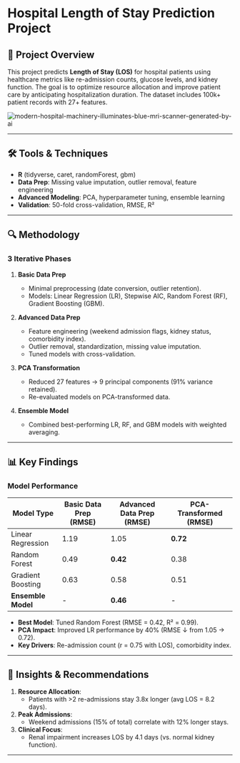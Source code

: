 # Hospital Length of Stay Prediction Project

## 📌 Project Overview  
This project predicts **Length of Stay (LOS)** for hospital patients using healthcare metrics like re-admission counts, glucose levels, and kidney function. The goal is to optimize resource allocation and improve patient care by anticipating hospitalization duration. The dataset includes 100k+ patient records with 27+ features.

![modern-hospital-machinery-illuminates-blue-mri-scanner-generated-by-ai](https://github.com/user-attachments/assets/ed6d1f7e-74ce-4044-8362-805c357d25e3)



---

## 🛠️ Tools & Techniques  
- **R** (tidyverse, caret, randomForest, gbm)  
- **Data Prep**: Missing value imputation, outlier removal, feature engineering  
- **Advanced Modeling**: PCA, hyperparameter tuning, ensemble learning  
- **Validation**: 50-fold cross-validation, RMSE, R²  

---

## 🔍 Methodology  
### **3 Iterative Phases**  
1. **Basic Data Prep**  
   - Minimal preprocessing (date conversion, outlier retention).  
   - Models: Linear Regression (LR), Stepwise AIC, Random Forest (RF), Gradient Boosting (GBM).  

2. **Advanced Data Prep**  
   - Feature engineering (weekend admission flags, kidney status, comorbidity index).  
   - Outlier removal, standardization, missing value imputation.  
   - Tuned models with cross-validation.  

3. **PCA Transformation**  
   - Reduced 27 features → 9 principal components (91% variance retained).  
   - Re-evaluated models on PCA-transformed data.  

4. **Ensemble Model**  
   - Combined best-performing LR, RF, and GBM models with weighted averaging.  

---

## 📊 Key Findings  
### **Model Performance**  
| Model Type          | Basic Data Prep (RMSE) | Advanced Data Prep (RMSE) | PCA-Transformed (RMSE) |  
|---------------------|------------------------|---------------------------|------------------------|  
| Linear Regression   | 1.19                  | 1.05                     | **0.72**              |  
| Random Forest       | 0.49                  | **0.42**                 | 0.38                  |  
| Gradient Boosting   | 0.63                  | 0.58                     | 0.51                  |  
| **Ensemble Model**  | -                     | **0.46**                 | -                      |  

- **Best Model**: Tuned Random Forest (RMSE = 0.42, R² = 0.99).  
- **PCA Impact**: Improved LR performance by 40% (RMSE ↓ from 1.05 → 0.72).  
- **Key Drivers**: Re-admission count (r = 0.75 with LOS), comorbidity index.  

---

## 🚀 Insights & Recommendations  
1. **Resource Allocation**:  
   - Patients with >2 re-admissions stay 3.8x longer (avg LOS = 8.2 days).  
2. **Peak Admissions**:  
   - Weekend admissions (15% of total) correlate with 12% longer stays.  
3. **Clinical Focus**:  
   - Renal impairment increases LOS by 4.1 days (vs. normal kidney function).  

---

